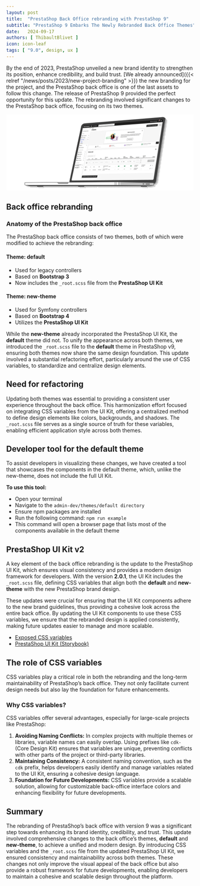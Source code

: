 ```yaml
---
layout: post
title:  "PrestaShop Back Office rebranding with PrestaShop 9"
subtitle: "PrestaShop 9 Embarks The Newly Rebranded Back Office Themes"
date:   2024-09-17
authors: [ ThibaultBlivet ]
icon: icon-leaf
tags: [ "9.0", design, ux ]
---
```


By the end of 2023, PrestaShop unveiled a new brand identity to strengthen its position, enhance credibility, and build trust. [We already announced]({{< relref "/news/posts/2023/new-project-branding" >}}) the new branding for the project, and the PrestaShop back office is one of the last assets to follow this change. The release of PrestaShop 9 provided the perfect opportunity for this update. The rebranding involved significant changes to the PrestaShop back office, focusing on its two themes.

![Back Office rebrand](/assets/images/2024/08/bo_rebrand.png)

## Back office rebranding

### Anatomy of the PrestaShop back office

The PrestaShop back office consists of two themes, both of which were modified to achieve the rebranding:

#### Theme: default
- Used for legacy controllers
- Based on **Bootstrap 3**
- Now includes the `_root.scss` file from the **PrestaShop UI Kit**

#### Theme: new-theme
- Used for Symfony controllers
- Based on **Bootstrap 4**
- Utilizes the **PrestaShop UI Kit**

While the **new-theme** already incorporated the PrestaShop UI Kit, the **default** theme did not. To unify the appearance across both themes, we introduced the `_root.scss` file to the **default** theme in PrestaShop v9, ensuring both themes now share the same design foundation. This update involved a substantial refactoring effort, particularly around the use of CSS variables, to standardize and centralize design elements.

## Need for refactoring

Updating both themes was essential to providing a consistent user experience throughout the back office. This harmonization effort focused on integrating CSS variables from the UI Kit, offering a centralized method to define design elements like colors, backgrounds, and shadows. The `_root.scss` file serves as a single source of truth for these variables, enabling efficient application style across both themes.

## Developer tool for the default theme

To assist developers in visualizing these changes, we have created a tool that showcases the components in the default theme, which, unlike the new-theme, does not include the full UI Kit.

**To use this tool:**

- Open your terminal
- Navigate to the `admin-dev/themes/default directory`
- Ensure npm packages are installed
- Run the following command: `npm run example`
- This command will open a browser page that lists most of the components available in the default theme

## PrestaShop UI Kit v2

A key element of the back office rebranding is the update to the PrestaShop UI Kit, which ensures visual consistency and provides a modern design framework for developers. With the version **2.0.1**, the UI Kit includes the `_root.scss` file, defining CSS variables that align both the **default** and **new-theme** with the new PrestaShop brand design.

These updates were crucial for ensuring that the UI Kit components adhere to the new brand guidelines, thus providing a cohesive look across the entire back office. By updating the UI Kit components to use these CSS variables, we ensure that the rebranded design is applied consistently, making future updates easier to manage and more scalable.

- [Exposed CSS variables](https://github.com/PrestaShop/prestashop-ui-kit/blob/1c255d96d79c69e2d3e0dd1712f76379941c06bb/scss/_root.scss#L122)
- [PrestaShop UI Kit (Storybook)](https://build.prestashop-project.org/prestashop-ui-kit/)

## The role of CSS variables

CSS variables play a critical role in both the rebranding and the long-term maintainability of PrestaShop’s back office. They not only facilitate current design needs but also lay the foundation for future enhancements.

### Why CSS variables?

CSS variables offer several advantages, especially for large-scale projects like PrestaShop:

1. **Avoiding Naming Conflicts:** In complex projects with multiple themes or libraries, variable names can easily overlap. Using prefixes like `cdk-` (Core Design Kit) ensures that variables are unique, preventing conflicts with other parts of the project or third-party libraries.
2. **Maintaining Consistency:** A consistent naming convention, such as the `cdk` prefix, helps developers easily identify and manage variables related to the UI Kit, ensuring a cohesive design language.
3. **Foundation for Future Developments:** CSS variables provide a scalable solution, allowing for customizable back-office interface colors and enhancing flexibility for future developments.

## Summary 

The rebranding of PrestaShop’s back office with version 9 was a significant step towards enhancing its brand identity, credibility, and trust. This update involved comprehensive changes to the back office’s themes, **default** and **new-theme**, to achieve a unified and modern design. By introducing CSS variables and the `_root.scss` file from the updated PrestaShop UI Kit, we ensured consistency and maintainability across both themes. These changes not only improve the visual appeal of the back office but also provide a robust framework for future developments, enabling developers to maintain a cohesive and scalable design throughout the platform.
